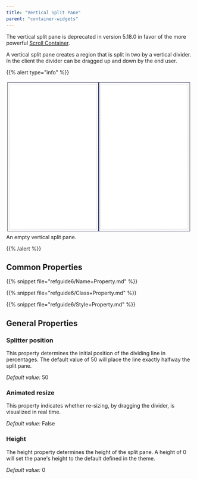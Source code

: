 ```yaml
---
title: "Vertical Split Pane"
parent: "container-widgets"
---
```



The vertical split pane is deprecated in version 5.18.0 in favor of the more powerful [Scroll Container](scroll-container).

A vertical split pane creates a region that is split in two by a vertical divider. In the client the divider can be dragged up and down by the end user.

{{% alert type="info" %}}

![](attachments/819203/918040.png)
An empty vertical split pane.

{{% /alert %}}

## Common Properties

{{% snippet file="refguide6/Name+Property.md" %}}

{{% snippet file="refguide6/Class+Property.md" %}}

{{% snippet file="refguide6/Style+Property.md" %}}

## General Properties

### Splitter position

This property determines the initial position of the dividing line in percentages. The default value of 50 will place the line exactly halfway the split pane.

_Default value:_ 50

### Animated resize

This property indicates whether re-sizing, by dragging the divider, is visualized in real time.

_Default value:_ False

### Height

The height property determines the height of the split pane. A height of 0 will set the pane's height to the default defined in the theme.

_Default value:_ 0
